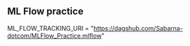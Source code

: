 ## ML Flow practice

ML_FLOW_TRACKING_URI = "https://dagshub.com/Sabarna-dotcom/MLFlow_Practice.mlflow"